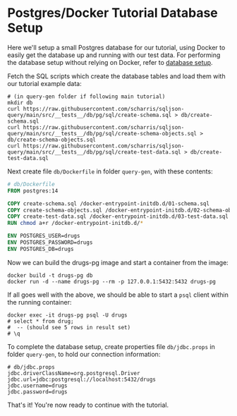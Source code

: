 # Postgres/Docker Tutorial Database Setup

Here we'll setup a small Postgres database for our tutorial, using Docker to easily get the database up and
running with our test data. For performing the database setup without relying on Docker, refer to
[database setup](tutorial-database-setup.md).

Fetch the SQL scripts which create the database tables and load them with our tutorial example data:
```shell
# (in query-gen folder if following main tutorial)
mkdir db
curl https://raw.githubusercontent.com/scharris/sqljson-query/main/src/__tests__/db/pg/sql/create-schema.sql > db/create-schema.sql
curl https://raw.githubusercontent.com/scharris/sqljson-query/main/src/__tests__/db/pg/sql/create-schema-objects.sql > db/create-schema-objects.sql
curl https://raw.githubusercontent.com/scharris/sqljson-query/main/src/__tests__/db/pg/sql/create-test-data.sql > db/create-test-data.sql
```

Next create file `db/Dockerfile` in folder `query-gen`, with these contents:
```dockerfile
# db/Dockerfile
FROM postgres:14

COPY create-schema.sql /docker-entrypoint-initdb.d/01-schema.sql
COPY create-schema-objects.sql /docker-entrypoint-initdb.d/02-schema-objects.sql
COPY create-test-data.sql /docker-entrypoint-initdb.d/03-test-data.sql
RUN chmod a+r /docker-entrypoint-initdb.d/*

ENV POSTGRES_USER=drugs
ENV POSTGRES_PASSWORD=drugs
ENV POSTGRES_DB=drugs
```
Now we can build the drugs-pg image and start a container from the image:
```shell
docker build -t drugs-pg db
docker run -d --name drugs-pg --rm -p 127.0.0.1:5432:5432 drugs-pg
```

If all goes well with the above, we should be able to start a `psql` client within the running container:

```shell
docker exec -it drugs-pg psql -U drugs
# select * from drug;
#  -- (should see 5 rows in result set)
# \q
```

To complete the database setup, create properties file `db/jdbc.props` in folder `query-gen`,
to hold our connection information:
```shell
# db/jdbc.props
jdbc.driverClassName=org.postgresql.Driver
jdbc.url=jdbc:postgresql://localhost:5432/drugs
jdbc.username=drugs
jdbc.password=drugs
```

That's it! You're now ready to continue with the tutorial.
